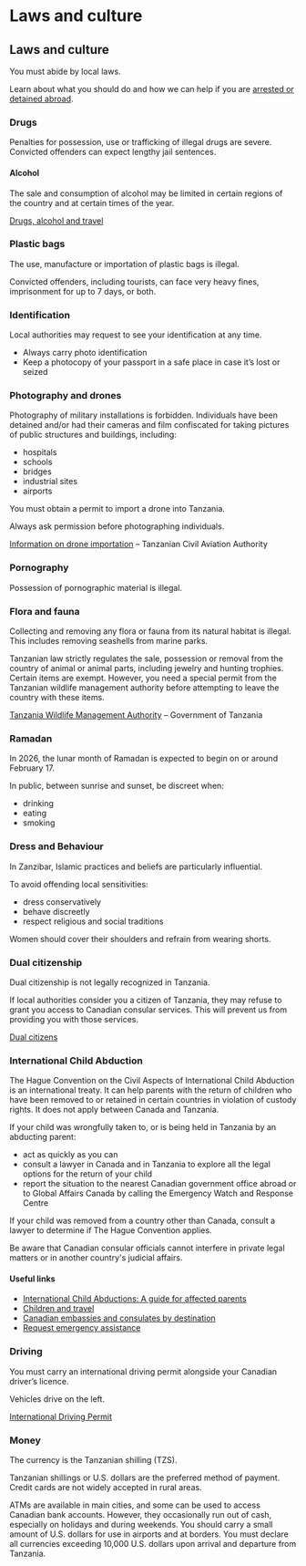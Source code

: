 # Laws and culture

## Laws and culture

You must abide by local laws.

Learn about what you should do and how we can help if you are [arrested or detained abroad](http://travel.gc.ca/assistance/emergency-info/arrest-detention).

### Drugs

Penalties for possession, use or trafficking of illegal drugs are severe. Convicted offenders can expect lengthy jail sentences.

#### Alcohol

The sale and consumption of alcohol may be limited in certain regions of the country and at certain times of the year.

[Drugs, alcohol and travel](https://travel.gc.ca/travelling/health-safety/drugs)

### Plastic bags

The use, manufacture or importation of plastic bags is illegal.

Convicted offenders, including tourists, can face very heavy fines, imprisonment for up to 7 days, or both.

### Identification

Local authorities may request to see your identification at any time.

* Always carry photo identification
* Keep a photocopy of your passport in a safe place in case it’s lost or seized

### Photography and drones

Photography of military installations is forbidden. Individuals have been detained and/or had their cameras and film confiscated for taking pictures of public structures and buildings, including:

* hospitals
* schools
* bridges
* industrial sites
* airports

You must obtain a permit to import a drone into Tanzania.

Always ask permission before photographing individuals.

[Information on drone importation](https://tcaa.go.tz/page?p=RPAS&mn=71&token=95d4551c6f3ea543867b401be335cfbe682e6e7ae90a2042186a2bcaf397caeb23) – Tanzanian Civil Aviation Authority

### Pornography

Possession of pornographic material is illegal.

### Flora and fauna

Collecting and removing any flora or fauna from its natural habitat is illegal. This includes removing seashells from marine parks.

Tanzanian law strictly regulates the sale, possession or removal from the country of animal or animal parts, including jewelry and hunting trophies. Certain items are exempt. However, you need a special permit from the Tanzanian wildlife management authority before attempting to leave the country with these items.

[Tanzania Wildlife Management Authority](https://www.tawa.go.tz/) – Government of Tanzania

### Ramadan

In 2026, the lunar month of Ramadan is expected to begin on or around February 17.

In public, between sunrise and sunset, be discreet when:

* drinking
* eating
* smoking

### Dress and Behaviour

In Zanzibar, Islamic practices and beliefs are particularly influential.

To avoid offending local sensitivities:

* dress conservatively
* behave discreetly
* respect religious and social traditions

Women should cover their shoulders and refrain from wearing shorts.

### Dual citizenship

Dual citizenship is not legally recognized in Tanzania.

If local authorities consider you a citizen of Tanzania, they may refuse to grant you access to Canadian consular services. This will prevent us from providing you with those services.

[Dual citizens](https://travel.gc.ca/travelling/documents/dual-citizenship)

### International Child Abduction

The Hague Convention on the Civil Aspects of International Child Abduction is an international treaty. It can help parents with the return of children who have been removed to or retained in certain countries in violation of custody rights. It does not apply between Canada and Tanzania.

If your child was wrongfully taken to, or is being held in Tanzania by an abducting parent:

* act as quickly as you can
* consult a lawyer in Canada and in Tanzania to explore all the legal options for the return of your child
* report the situation to the nearest Canadian government office abroad or to Global Affairs Canada by calling the Emergency Watch and Response Centre

If your child was removed from a country other than Canada, consult a lawyer to determine if The Hague Convention applies.

Be aware that Canadian consular officials cannot interfere in private legal matters or in another country's judicial affairs.

#### Useful links

* [International Child Abductions: A guide for affected parents](https://travel.gc.ca/travelling/publications/international-child-abductions)
* [Children and travel](https://travel.gc.ca/travelling/children)
* [Canadian embassies and consulates by destination](https://travel.gc.ca/assistance/embassies-consulates)
* [Request emergency assistance](https://travel.gc.ca/assistance/emergency-assistance)

### Driving

You must carry an international driving permit alongside your Canadian driver’s licence.

Vehicles drive on the left.

[International Driving Permit](https://travel.gc.ca/travelling/documents/international-driving-permit)

### Money

The currency is the Tanzanian shilling (TZS).

Tanzanian shillings or U.S. dollars are the preferred method of payment. Credit cards are not widely accepted in rural areas.

ATMs are available in main cities, and some can be used to access Canadian bank accounts. However, they occasionally run out of cash, especially on holidays and during weekends. You should carry a small amount of U.S. dollars for use in airports and at borders. You must declare all currencies exceeding 10,000 U.S. dollars upon arrival and departure from Tanzania.